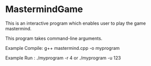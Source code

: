 # MastermindGame
This is an interactive program which enables user to play the game mastermind.

This program takes command-line arguments.

Example Compile: g++ mastermind.cpp -o myprogram

Example Run    : ./myprogram -r 4  or  ./myprogram -u 123
